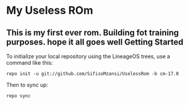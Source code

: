 My Useless ROm
===========

This is my first ever rom. Building fot training purposes. hope it all goes well
Getting Started
---------------
To initialize your local repository using the LineageOS trees, use a command like this:

    repo init -u git://github.com/SifisoMzansi/UselessRom -b cm-17.0

Then to sync up:

    repo sync

